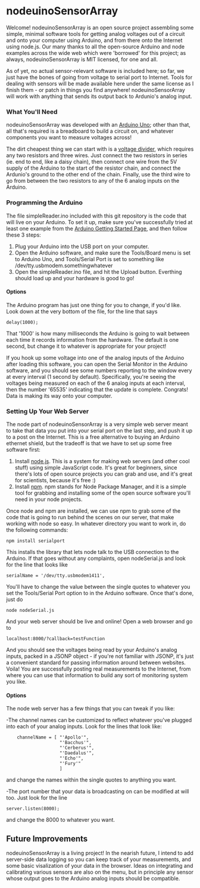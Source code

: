 nodeuinoSensorArray
===================

Welcome!  nodeuinoSensorArray is an open source project assembling some simple, minimal software tools for getting analog voltages out of a circuit and onto your computer using Arduino, and from there onto the Internet using node.js.  Our many thanks to all the open-source Arduino and node examples across the wide web which were 'borrowed' for this project; as always, nodeuinoSensorArray is MIT licensed, for one and all.

As of yet, no actual sensor-relevant software is included here; so far, we just have the bones of going from voltage to serial port to Internet.  Tools for dealing with sensors will be made available here under the same license as I finish them - or patch in things you find anywhere!  nodeuinoSensorArray will work with anything that sends its output back to Ardunio's analog input.

### What You'll Need

nodeuinoSensorArray was developed with an [Arduino Uno](http://arduino.cc/); other than that, all that's required is a breadboard to build a circuit on, and whatever components you want to measure voltages across!  

The dirt cheapest thing we can start with is a [voltage divider](http://en.wikipedia.org/wiki/Voltage_divider), which requires any two resistors and three wires.  Just connect the two resistors in series (ie. end to end, like a daisy chain), then connect one wire from the 5V supply of the Arduino to the start of the resistor chain, and connect the Ardunio's ground to the other end of the chain.  Finally, use the third wire to go from between the two resistors to any of the 6 analog inputs on the Arduino.

### Programming the Arduino

The file simpleReader.ino included with this git repository is the code that will live on your Arduino.  To set it up, make sure you've successfully tried at least one example from the [Arduino Getting Started Page](http://arduino.cc/en/Guide/HomePage), and then follow these 3 steps:

1.  Plug your Arduino into the USB port on your computer.
2.  Open the Arduino software, and make sure the Tools/Board menu is set to Arduino Uno, and Tools/Serial Port is set to something like /dev/tty.usbmodem.somethingwhatever
3.  Open the simpleReader.ino file, and hit the Upload button.  Everthing should load up and your hardware is good to go!


#### Options
The Arduino program has just one thing for you to change, if you'd like.  Look down at the very bottom of the file, for the line that says 
    
    delay(1000);
    
That '1000' is how many milliseconds the Arduino is going to wait between each time it records information from the hardware.  The default is one second, but change it to whatever is appropriate for your project!


If you hook up some voltage into one of the analog inputs of the Arduino after loading this software, you can open the Serial Monitor in the Arduino software, and you should see some numbers reporting to the window every at every interval (1 second by default).  Specifically, you're seeing the voltages being measured on each of the 6 analog inputs at each interval, then the number '65535' indicating that the update is complete.  Congrats!  Data is making its way onto your computer.

### Setting Up Your Web Server

The node part of nodeuinoSensorArray is a very simple web server meant to take that data you put into your serial port on the last step, and push it up to a post on the Internet.  This is a free alternative to buying an Arduino ethernet shield, but the tradeoff is that we have to set up some free software first:

1.  Install [node.js](http://nodejs.org/).  This is a system for making web servers (and other cool stuff) using simple JavaScript code.  It's great for beginners, since there's lots of open source projects you can grab and use, and it's great for scientists, because it's free :)
2.  Install [npm](https://npmjs.org/).  npm stands for Node Package Manager, and it is a simple tool for grabbing and installing some of the open source software you'll need in your node projects.

Once node and npm are installed, we can use npm to grab some of the code that is going to run behind the scenes on our server, that make working with node so easy.  In whatever directory you want to work in, do the following commands:

    npm install serialport

This installs the library that lets node talk to the USB connection to the Arduino.  If that goes without any complaints, open nodeSerial.js and look for the line that looks like

    serialName = '/dev/tty.usbmodem1411',

You'll have to change the value between the single quotes to whatever you set the Tools/Serial Port option to in the Arduino software.  Once that's done, just do

    node nodeSerial.js
    
And your web server should be live and online!  Open a web browser and go to

    localhost:8000/?callback=testFunction
    
And you should see the voltages being read by your Arduino's analog inputs, packed in a JSONP object - if you're not familiar with JSONP, it's just a convenient standard for passing information around between websites.  Voila!  You are successfully posting real measurements to the Internet, from where you can use that information to build any sort of monitoring system you like.

#### Options

The node web server has a few things that you can tweak if you like:

-The channel names can be customized to reflect whatever you've plugged into each of your analog inputs.  Look for the lines that look like:

        channelName = [ "'Apollo'",
                        "'Bacchus'",
                        "'Cerberus'",
                        "'Daedalus'",
                        "'Echo'",
                        "'Fury'"
                        ]

and change the names within the single quotes to anything you want.

-The port number that your data is broadcasting on can be modified at will too.  Just look for the line

    server.listen(8000);
    
and change the 8000 to whatever you want.


## Future Improvements

nodeuinoSensorArray is a living project!  In the nearish future, I intend to add server-side data logging so you can keep track of your measurements, and some basic visalization of your data in the browser.  Ideas on integrating and calibrating various sensors are also on the menu, but in principle any sensor whose output goes to the Arduino analog inputs should be compatible.
